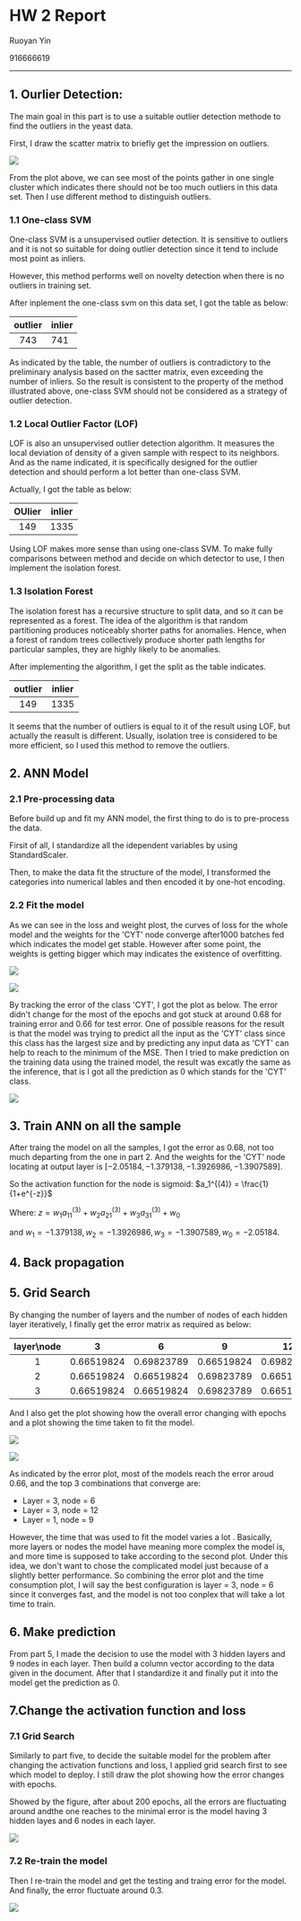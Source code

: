 # HW 2 Report

Ruoyan Yin

916666619

---

## 1. Ourlier Detection:

The main goal in this part is to use a suitable outlier detection methode to find the outliers in the yeast data.

First, I draw the scatter matrix to briefly get the impression on outliers. 

![](/Users/yry/Dropbox/Courses/ecs171/Projects/171ass2/pics/pair.png)

From the plot above, we can see most of the points gather in one single cluster which indicates there should not be too much outliers in this data set. Then I use different method to distinguish outliers.

### 1.1 One-class SVM

One-class SVM is a unsupervised outlier detection. It is sensitive to outliers and it is not so suitable for doing outlier detection since it tend to include most point as inliers.

However, this method performs well on novelty detection when there is no outliers in training set.

After inplement the one-class svm on this data set, I got the table as below:

| outlier | inlier |
| :-----: | ------ |
|   743   | 741    |

As indicated by the table, the number of outliers is contradictory to the preliminary analysis based on the sactter matrix, even exceeding the number of inliers. So the result is consistent to the property of the method illustrated above, one-class SVM should not be considered as a strategy of outlier detection.

### 1.2 Local Outlier Factor (LOF)

LOF is also an unsupervised outlier detection algorithm.  It measures the local deviation of density of a given sample with respect to its neighbors. And as the name indicated, it is specifically designed for the outlier detection and should perform a lot better than one-class SVM. 

Actually, I got the table as below:

| OUlier | inlier |
| :----: | :----: |
|  149   |  1335  |

Using LOF makes more sense than using one-class SVM. To make fully comparisons between method and decide on which detector to use, I then implement the isolation forest.

### 1.3 Isolation Forest

The isolation forest has a recursive structure to split data,  and so it can be represented as a forest. The idea of the algorithm is that random partitioning produces noticeably shorter paths for anomalies. Hence, when a forest of random trees collectively produce shorter path lengths for particular samples, they are highly likely to be anomalies.

After implementing the algorithm, I get the split as the table indicates.

| outlier | inlier |
| :-----: | ------ |
|   149   | 1335   |

It seems that the number of outliers is equal to it of the result using LOF, but actually the reasult is different. Usually, isolation tree is considered to be more efficient, so I used this method to remove the outliers.

## 2. ANN Model

### 2.1 Pre-processing data

Before build up and fit my ANN model, the first thing to do is to pre-process the data.

Firsit of all, I standardize  all the idependent variables by using StandardScaler.

Then, to make the data fit the structure of the model, I transformed the categories into numerical lables and then encoded it by one-hot encoding.

### 2.2 Fit the model

As we can see in the loss and weight plost, the curves of  loss for the whole model and the weights for the 'CYT' node converge after1000 batches fed which indicates the model get stable. However after some point, the weights is getting bigger which may indicates the existence of overfitting. 

![](/Users/yry/Dropbox/Courses/ecs171/Projects/171ass2/colab_pics/loss.png)

![](/Users/yry/Dropbox/Courses/ecs171/Projects/171ass2/colab_pics/weight.png)

By tracking the error of the class 'CYT', I got the plot as below. The error didn't change for the most of the epochs and got stuck at around 0.68 for training error and 0.66 for test error. One of possible reasons for the result is that the model was trying to predict all the input as the 'CYT' class since this class has the largest size and by predicting any input data as 'CYT' can help to reach to the minimum of the MSE. Then I tried to make prediction on the training data using the trained model, the result was excatly the same as the inference, that is I got all the prediction as 0 which stands for the 'CYT' class.

![](/Users/yry/Dropbox/Courses/ecs171/Projects/171ass2/colab_pics/error2.png)

## 3. Train ANN on all the sample

After traing the model on all the samples, I got the error as 0.68, not too much departing from the one in part 2. And the weights for the 'CYT' node locating at  output layer is $[-2.05184, -1.379138, -1.3926986, -1.3907589]$.

So the activation function for the node is sigmoid: $a_1^{(4)} = \frac{1}{1+e^{-z}}$

Where: $z = w_1 a^{(3)}_{11} + w_2 a^{(3)}_{21} +w_3 a^{(3)}_{31} + w_0$ 

and $w_1 = -1.379138, w_2 = -1.3926986, w_3 = -1.3907589, w_0 = -2.05184.$

## 4. Back propagation



## 5. Grid Search

By changing the number of layers and the number of nodes of each hidden layer iteratively, I finally get the error matrix as required as below:

| layer\node |     3      |     6      |     9      |     12     |
| :--------: | :--------: | :--------: | :--------: | :--------: |
|     1      | 0.66519824 | 0.69823789 | 0.66519824 | 0.69823789 |
|     2      | 0.66519824 | 0.66519824 | 0.69823789 | 0.66519824 |
|     3      | 0.66519824 | 0.66519824 | 0.69823789 | 0.66519824 |

And I also get the plot showing how the overall error changing with epochs and a plot showing the time taken to fit the model.

![](/Users/yry/Dropbox/Courses/ecs171/Projects/171ass2/colab_pics/grid_search1.png)

![](/Users/yry/Dropbox/Courses/ecs171/Projects/171ass2/colab_pics/time.png)

As indicated by the error plot, most of the models reach the error aroud 0.66, and the top 3 combinations that converge are:

- Layer = 3, node = 6
- Layer = 3, node = 12
- Layer = 1, node = 9

However, the time that was used to fit the model varies a lot . Basically, more layers or nodes the model have meaning more complex the model is, and more time is supposed to take according to the second plot. Under this idea, we don't want to chose the complicated model just because of a slightly better performance. So combining the error plot and the time consumption plot, I will say the best configuration is layer = 3, node = 6 since it converges fast, and the model is not too conplex that will take a lot time to train. 

## 6. Make prediction

From part 5, I made the decision to use the model with 3 hidden layers and 9 nodes in each layer. Then build a column vector according to the data given in the document. After that I standardize it and finally put it into the model get the prediction as 0.

## 7.Change the activation function and loss

### 7.1 Grid Search

Similarly to part five, to decide the suitable model for the problem after changing the activation functions and loss, I applied grid search first to see which model to deploy. I still draw the plot showing how the error changes with epochs. 

Showed by the figure, after about 200 epochs, all the errors are fluctuating around andthe one reaches to the minimal error is the model having 3 hidden layes and 6 nodes in each layer.

![](/Users/yry/Dropbox/Courses/ecs171/Projects/171ass2/colab_pics/grid_search2.png)

### 7.2 Re-train the model

Then I re-train the model and get the testing and traing error for the model. And finally, the error fluctuate around 0.3. 

![](/Users/yry/Dropbox/Courses/ecs171/Projects/171ass2/colab_pics/error3.png)




